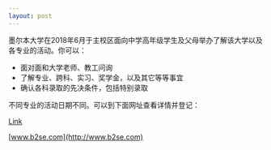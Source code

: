 ```yaml
---
layout: post
---
```

墨尔本大学在2018年6月于主校区面向中学高年级学生及父母举办了解该大学以及各专业的活动。你可以：
- 面对面和大学老师、教工问询
- 了解专业、跨科、实习、奖学金，以及其它等等事宜
- 确认各科录取的先决条件，包括特别录取

不同专业的活动日期不同。可以到下面网址查看详情并登记：

[Link](https://futurestudents.unimelb.edu.au/explore/events/victoria_and_interstate/victoria/my-melbourne-future)

[www.b2se.com](http://www.b2se.com)

